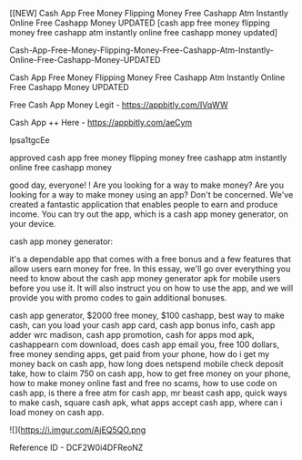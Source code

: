 [[NEW] Cash App Free Money Flipping Money Free Cashapp Atm Instantly Online Free Cashapp Money UPDATED [cash app free money flipping money free cashapp atm instantly online free cashapp money updated]

Cash-App-Free-Money-Flipping-Money-Free-Cashapp-Atm-Instantly-Online-Free-Cashapp-Money-UPDATED

Cash App Free Money Flipping Money Free Cashapp Atm Instantly Online Free Cashapp Money UPDATED

Free Cash App Money Legit -  https://appbitly.com/IVqWW


Cash App ++ Here - https://appbitly.com/aeCym


Ipsa1tgcEe

approved cash app free money flipping money free cashapp atm instantly online free cashapp money

good day, everyone! ! Are you looking for a way to make money? Are you looking for a way to make money using an app? Don't be concerned. We've created a fantastic application that enables people to earn and produce income. You can try out the app, which is a cash app money generator, on your device.

cash app money generator:

it's a dependable app that comes with a free bonus and a few features that allow users earn money for free. In this essay, we'll go over everything you need to know about the cash app money generator apk for mobile users before you use it. It will also instruct you on how to use the app, and we will provide you with promo codes to gain additional bonuses.

cash app generator, $2000 free money, $100 cashapp, best way to make cash, can you load your cash app card, cash app bonus info, cash app adder wrc madison, cash app promotion, cash for apps mod apk, cashappearn com download, does cash app email you, free 100 dollars, free money sending apps, get paid from your phone, how do i get my money back on cash app, how long does netspend mobile check deposit take, how to claim 750 on cash app, how to get free money on your phone, how to make money online fast and free no scams, how to use code on cash app, is there a free atm for cash app, mr beast cash app, quick ways to make cash, square cash apk, what apps accept cash app, where can i load money on cash app.

![](https://i.imgur.com/AjEQ5QO.png

Reference ID - DCF2W0i4DFReoNZ